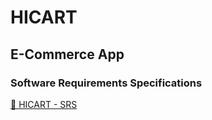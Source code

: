 
# HICART

## E-Commerce App

### Software Requirements Specifications

<a href="https://docs.google.com/document/d/19iY8E2-labNUbRj5GTAbpMeh11cuTb0AiKbLjxgLpbY/edit?usp=sharing" target="_blank">📖 HICART - SRS</a>

